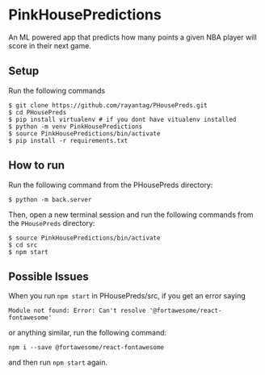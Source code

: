 # PinkHousePredictions
An ML powered app that predicts how many points a given NBA player will score in their next game.

## Setup
Run the following commands
```
$ git clone https://github.com/rayantag/PHousePreds.git
$ cd PHousePreds
$ pip install virtualenv # if you dont have vitualenv installed
$ python -m venv PinkHousePredictions
$ source PinkHousePredictions/bin/activate
$ pip install -r requirements.txt
```

## How to run
Run the following command from the PHousePreds directory:
```
$ python -m back.server
```

Then, open a new terminal session and run the following commands from the `PHousePreds` directory:
```
$ source PinkHousePredictions/bin/activate
$ cd src
$ npm start
```

## Possible Issues
When you run `npm start` in PHousePreds/src, if you get an error saying
```
Module not found: Error: Can't resolve '@fortawesome/react-fontawesome'
```
or anything similar, run the following command:
```
npm i --save @fortawesome/react-fontawesome
```
and then run `npm start` again.
